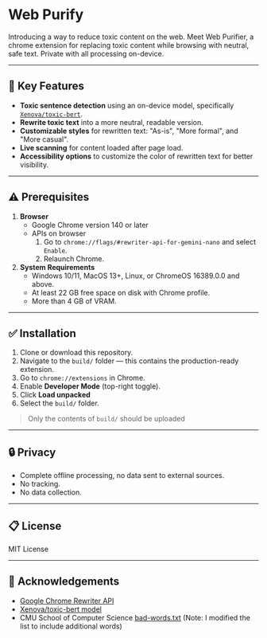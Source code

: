 # Web Purify
Introducing a way to reduce toxic content on the web. Meet Web Purifier, a chrome extension for replacing toxic content while browsing with neutral, safe text. Private with all processing on-device.

---

## 🌟 Key Features
- **Toxic sentence detection** using an on-device model, specifically [`Xenova/toxic-bert`](https://huggingface.co/Xenova/toxic-bert).
- **Rewrite toxic text** into a more neutral, readable version.
- **Customizable styles** for rewritten text: "As-is", "More formal", and "More casual".
- **Live scanning** for content loaded after page load.
- **Accessibility options** to customize the color of rewritten text for better visibility.

---

## ⚠️ Prerequisites
1. **Browser**
    - Google Chrome version 140 or later
    - APIs on browser
        1. Go to `chrome://flags/#rewriter-api-for-gemini-nano` and select `Enable`.
        2. Relaunch Chrome.
2. **System Requirements**
    - Windows 10/11, MacOS 13+, Linux, or ChromeOS 16389.0.0 and above.
    - At least 22 GB free space on disk with Chrome profile.
    - More than 4 GB of VRAM.

---

## ✅ Installation
1. Clone or download this repository.
2. Navigate to the `build/` folder — this contains the production-ready extension.
3. Go to `chrome://extensions` in Chrome.
4. Enable **Developer Mode** (top-right toggle).
5. Click **Load unpacked**
6. Select the `build/` folder.

> Only the contents of `build/` should be uploaded

---

## 🔒 Privacy
- Complete offline processing, no data sent to external sources.
- No tracking.
- No data collection.

---

## 📋 License
MIT License

---

## 🙌 Acknowledgements
- [Google Chrome Rewriter API](https://developer.chrome.com/docs/ai/rewriter-api)
- [Xenova/toxic-bert model](https://huggingface.co/Xenova/toxic-bert)
- CMU School of Computer Science [bad-words.txt](https://www.cs.cmu.edu/~biglou/resources/bad-words.txt) (Note: I modified the list to include additional words)
